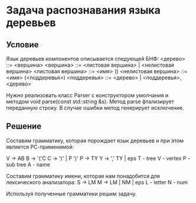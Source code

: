 # Задача распознавания языка деревьев

## Условие

Язык деревьев компонентов описывается следующей БНФ:
<дерево> ::= <вершина>
<вершина> ::= <листовая вершина> | <нелистовая вершина>
<листовая вершина> ::= <имя> ()
<нелистовая вершина> ::= <имя> (<поддеревья>)
<поддеревья> ::= <дерево> | <поддеревья>, <дерево>

Нужно реализовать класс Parser с конструктором умолчания и методом void parse(const std::string &s). Метод parse фтализирует переданную строку. 
В случае ошибки метод генерирует исключение.

## Решение

Составим грамматику, которая порождает язык деревьев и при этом является РС-применимой:

V -> AB
B -> '('C
C -> ')' | P ')'
P -> TY
Y -> ',' TY | eps
T - tree
V - vertex
P - sub tree
A - name

Составим грамматику имени, которая нам понадобится для лексического анализатора:
S -> LM
M -> LM | NM | eps
L - letter
N - num

Используя полученные грамматики решим задачу.
